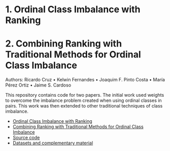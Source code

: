# 1. Ordinal Class Imbalance with Ranking
# 2. Combining Ranking with Traditional Methods for Ordinal Class Imbalance

Authors: Ricardo Cruz • Kelwin Fernandes • Joaquim F. Pinto Costa • María Pérez Ortiz • Jaime S. Cardoso

This repository contains code for two papers. The initial work used weights to overcome the imbalance problem created when using ordinal classes in pairs. This work was then extended to other traditional techniques of class imbalance.

- [Ordinal Class Imbalance with Ranking](https://link.springer.com/chapter/10.1007/978-3-319-58838-4_1)
- [Combining Ranking with Traditional Methods for Ordinal Class Imbalance](https://link.springer.com/chapter/10.1007/978-3-319-59147-6_46)
- [Source code](https://github.com/rpmcruz/ranking-imbalance/ordinal/src)
- [Datasets and complementary material](http://vcmi.inescporto.pt/reproducible_research/ibpria2017/OrdinalImbalance/)
